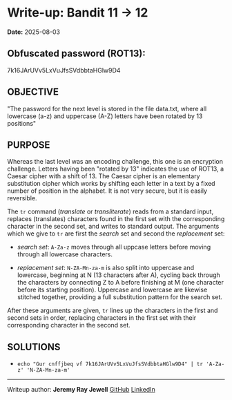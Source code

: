 # Write-up: Bandit 11 → 12  
**Date:** 2025-08-03  

## Obfuscated password (ROT13): 

7k16JArUVv5LxVuJfsSVdbbtaHGlw9D4

## OBJECTIVE

"The password for the next level is stored in the file data.txt, where all lowercase (a-z) and uppercase (A-Z) letters have been rotated by 13 positions"

## PURPOSE

Whereas the last level was an encoding challenge, this one is an encryption challenge. Letters having been "rotated by 13" indicates the use of ROT13, a Caesar cipher with a shift of 13. The Caesar cipher is an elementary substitution cipher which works by shifting each letter in a text by a fixed number of position in the alphabet. It is not very secure, but it is easily reversible.

The `tr` command (*translate* or *transliterate*) reads from a standard input, replaces (translates) characters found in the first set with the corresponding character in the second set, and writes to standard output. The arguments which we give to `tr` are first the *search* set and second the *replacement* set:

- *search set*: `A-Za-z` moves through all uppcase letters before moving through all lowercase characters.

- *replacement set*: `N-ZA-Mn-za-m` is also split into uppercase and lowercase, beginning at N (13 characters after A), cycling back through the characters by connecting Z to A before finishing at M (one character before its starting position). Uppercase and lowercase are likewise stitched together, providing a full substitution pattern for the search set.

After these arguments are given, `tr` lines up the characters in the first and second sets in order, replacing characters in the first set with their corresponding character in the second set.



## SOLUTIONS

- `echo "Gur cnffjbeq vf 7k16JArUVv5LxVuJfsSVdbbtaHGlw9D4" | tr 'A-Za-z' 'N-ZA-Mn-za-m'`

___

Writeup author: **Jeremy Ray Jewell**
[GitHub](https://github.com/jeremyrayjewell)
[LinkedIn](https://www.linkedin.com/in/jeremyrayjewell)
